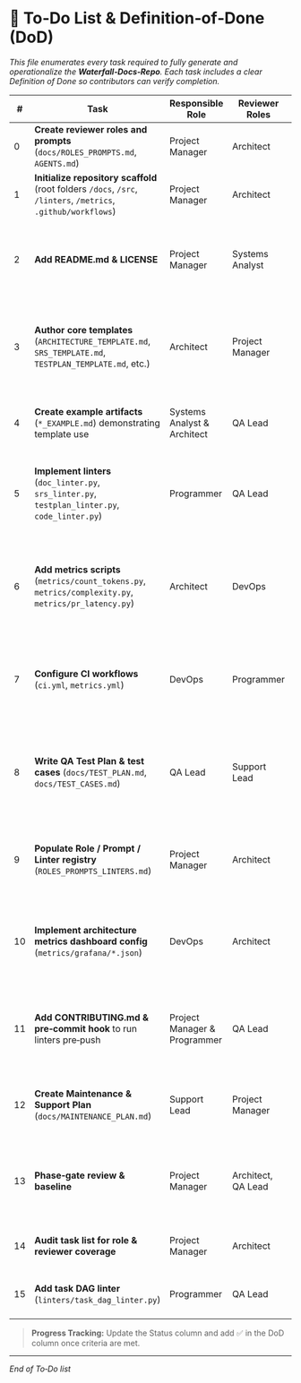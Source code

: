 # 🚀 To‑Do List & Definition‑of‑Done (DoD)

*This file enumerates every task required to fully generate and operationalize the **Waterfall‑Docs‑Repo**. Each task includes a clear Definition of Done so contributors can verify completion.*

| #  | Task | Responsible Role | Reviewer Roles | DoD (Definition of Done) | Status |
| -- | ---- | ---------------- | -------------- | ------------------------ | ------ |
| 0  | **Create reviewer roles and prompts** (`docs/ROLES_PROMPTS.md`, `AGENTS.md`) | Project Manager | Architect | Roles file with prompts exists; root instructions reference it. | Done |
| 1  | **Initialize repository scaffold** (root folders `/docs`, `/src`, `/linters`, `/metrics`, `.github/workflows`) | Project Manager | Architect | All directories created, pushed to `main`, README stub present. ✅ | Done |
| 2  | **Add README.md & LICENSE** | Project Manager | Systems Analyst | README outlines purpose & structure; LICENSE file committed; both pass `doc_linter`. ✅ | Done |
| 3  | **Author core templates** (`ARCHITECTURE_TEMPLATE.md`, `SRS_TEMPLATE.md`, `TESTPLAN_TEMPLATE.md`, etc.) | Architect | Project Manager | Each template contains only section headings + field descriptions; token ≤ 3000; passes `doc_linter`. | Pending |
| 4  | **Create example artifacts** (`*_EXAMPLE.md`) demonstrating template use | Systems Analyst & Architect | QA Lead | Example docs fully populated for this repo, reference IDs valid, lint‑clean. | Pending |
| 5  | **Implement linters** (`doc_linter.py`, `srs_linter.py`, `testplan_linter.py`, `code_linter.py`) | Programmer | QA Lead | Linters execute via CLI and exit non‑zero on first rule violation; unit tests cover ≥90% branches; CI passes. | Pending |
| 6  | **Add metrics scripts** (`metrics/count_tokens.py`, `metrics/complexity.py`, `metrics/pr_latency.py`) | Architect | DevOps | Scripts output JSON with metric name/value; integration test proves Prometheus push succeeds (mock). | Pending |
| 7  | **Configure CI workflows** (`ci.yml`, `metrics.yml`) | DevOps | Programmer | On every PR CI runs all linters + tests; status badge green on `main`; secrets set for metrics push. | Pending |
| 8  | **Write QA Test Plan & test cases** (`docs/TEST_PLAN.md`, `docs/TEST_CASES.md`) | QA Lead | Support Lead | Documents exist, pass `testplan_linter`; traceability matrix links each requirement to at least one test case. | Pending |
| 9  | **Populate Role / Prompt / Linter registry** (`ROLES_PROMPTS_LINTERS.md`) | Project Manager | Architect | Table lists all roles, prompt skeletons, linter mapping; reviewed by Architect & QA. | Pending |
| 10 | **Implement architecture metrics dashboard config** (`metrics/grafana/*.json`) | DevOps | Architect | JSON dashboards imported into Grafana test instance showing real data; screenshot attached to PR. | Pending |
| 11 | **Add CONTRIBUTING.md & pre‑commit hook** to run linters pre‑push | Project Manager & Programmer | QA Lead | Hook blocks commit on linter failure; CONTRIBUTING lists setup steps; validated on a fresh clone. | Pending |
| 12 | **Create Maintenance & Support Plan** (`docs/MAINTENANCE_PLAN.md`) | Support Lead | Project Manager | Plan covers issue triage, SLAs, routine tasks; approved by PM; passes `doc_linter`. | Pending |
| 13 | **Phase‑gate review & baseline** | Project Manager | Architect, QA Lead | All artifacts frozen at v1.0 tag; RTM complete; milestone closed in project board. | Pending |
| 14 | **Audit task list for role & reviewer coverage** | Project Manager | Architect | Every task has clearly defined responsible and reviewer roles. | Pending |
| 15 | **Add task DAG linter** (`linters/task_dag_linter.py`) | Programmer | QA Lead | Linter verifies tasks form a DAG and docs are up to date. | Pending |

> **Progress Tracking:** Update the Status column and add ✅ in the DoD column once criteria are met.

---

*End of To‑Do list*
